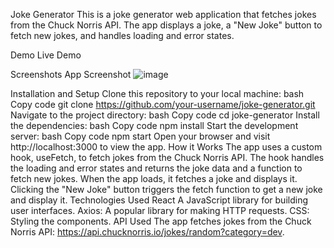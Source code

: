 Joke Generator
This is a joke generator web application that fetches jokes from the Chuck Norris API. The app displays a joke, a "New Joke" button to fetch new jokes, and handles loading and error states.

Demo
Live Demo

Screenshots
App Screenshot
![image](https://github.com/Anuragk-kumar/Joke-Generator/assets/74180720/37acd6eb-aacf-4281-89c1-ed79767fe3a9)


Installation and Setup
Clone this repository to your local machine:
bash
Copy code
git clone https://github.com/your-username/joke-generator.git
Navigate to the project directory:
bash
Copy code
cd joke-generator
Install the dependencies:
bash
Copy code
npm install
Start the development server:
bash
Copy code
npm start
Open your browser and visit http://localhost:3000 to view the app.
How it Works
The app uses a custom hook, useFetch, to fetch jokes from the Chuck Norris API.
The hook handles the loading and error states and returns the joke data and a function to fetch new jokes.
When the app loads, it fetches a joke and displays it.
Clicking the "New Joke" button triggers the fetch function to get a new joke and display it.
Technologies Used
React A JavaScript library for building user interfaces.
Axios: A popular library for making HTTP requests.
CSS: Styling the components.
API Used
The app fetches jokes from the Chuck Norris API: https://api.chucknorris.io/jokes/random?category=dev.
